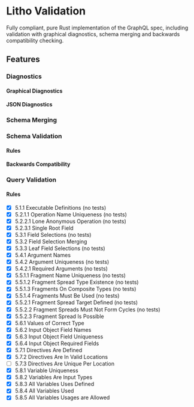 # Litho Validation

Fully compliant, pure Rust implementation of the GraphQL spec, including
validation with graphical diagnostics, schema merging and backwards
compatibility checking.

## Features

### Diagnostics

#### Graphical Diagnostics

#### JSON Diagnostics

### Schema Merging

### Schema Validation

#### Rules

#### Backwards Compatibility

### Query Validation

#### Rules

- [x] 5.1.1 Executable Definitions (no tests)
- [x] 5.2.1.1 Operation Name Uniqueness (no tests)
- [x] 5.2.2.1 Lone Anonymous Operation (no tests)
- [x] 5.2.3.1 Single Root Field
- [x] 5.3.1 Field Selections (no tests)
- [x] 5.3.2 Field Selection Merging
- [x] 5.3.3 Leaf Field Selections (no tests)
- [x] 5.4.1 Argument Names
- [x] 5.4.2 Argument Uniqueness (no tests)
- [x] 5.4.2.1 Required Arguments (no tests)
- [x] 5.5.1.1 Fragment Name Uniqueness (no tests)
- [x] 5.5.1.2 Fragment Spread Type Existence (no tests)
- [x] 5.5.1.3 Fragments On Composite Types (no tests)
- [x] 5.5.1.4 Fragments Must Be Used (no tests)
- [x] 5.5.2.1 Fragment Spread Target Defined (no tests)
- [x] 5.5.2.2 Fragment Spreads Must Not Form Cycles (no tests)
- [x] 5.5.2.3 Fragment Spread Is Possible
- [x] 5.6.1 Values of Correct Type
- [x] 5.6.2 Input Object Field Names
- [x] 5.6.3 Input Object Field Uniqueness
- [x] 5.6.4 Input Object Required Fields
- [x] 5.7.1 Directives Are Defined
- [x] 5.7.2 Directives Are In Valid Locations
- [ ] 5.7.3 Directives Are Unique Per Location
- [x] 5.8.1 Variable Uniqueness
- [x] 5.8.2 Variables Are Input Types
- [x] 5.8.3 All Variables Uses Defined
- [x] 5.8.4 All Variables Used
- [x] 5.8.5 All Variables Usages are Allowed
